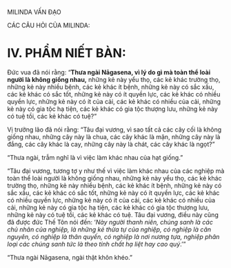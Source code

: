 MILINDA VẤN ĐẠO

CÁC CÂU HỎI CỦA MILINDA:

# IV. PHẨM NIẾT BÀN:

Đức vua đã nói rằng: “**Thưa ngài Nāgasena, vì lý do gì mà toàn thể loài người là không giống nhau,** những kẻ này yểu thọ, các kẻ khác trường thọ, những kẻ này nhiều bệnh, các kẻ khác ít bệnh, những kẻ này có sắc xấu, các kẻ khác có sắc tốt, những kẻ này có ít quyền lực, các kẻ khác có nhiều quyền lực, những kẻ này có ít của cải, các kẻ khác có nhiều của cải, những kẻ này có gia tộc hạ tiện, các kẻ khác có gia tộc thượng lưu, những kẻ này có tuệ tồi, các kẻ khác có tuệ?”

Vị trưởng lão đã nói rằng: “Tâu đại vương, vì sao tất cả các cây cối là không giống nhau, những cây này là chua, các cây khác là mặn, những cây này là đắng, các cây khác là cay, những cây này là chát, các cây khác là ngọt?”

“Thưa ngài, trẫm nghĩ là vì việc làm khác nhau của hạt giống.”

“Tâu đại vương, tương tợ y như thế vì việc làm khác nhau của các nghiệp mà toàn thể loài người là không giống nhau, những kẻ này yểu thọ, các kẻ khác trường thọ, những kẻ này nhiều bệnh, các kẻ khác ít bệnh, những kẻ này có sắc xấu, các kẻ khác có sắc tốt, những kẻ này có ít quyền lực, các kẻ khác có nhiều quyền lực, những kẻ này có ít của cải, các kẻ khác có nhiều của cải, những kẻ này có gia tộc hạ tiện, các kẻ khác có gia tộc thượng lưu, những kẻ này có tuệ tồi, các kẻ khác có tuệ. Tâu đại vương, điều này cũng đã được đức Thế Tôn nói đến: ‘_Này người thanh niên, chúng sanh là các chủ nhân của nghiệp, là những kẻ thừa tự của nghiệp, có nghiệp là căn nguyên, có nghiệp là thân quyến, có nghiệp là nơi nương tựa, nghiệp phân loại các chúng sanh tức là theo tính chất hạ liệt hay cao quý_.’”

“Thưa ngài Nāgasena, ngài thật khôn khéo.”
